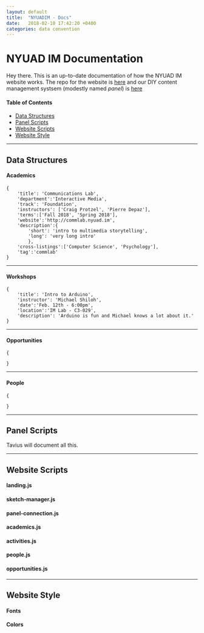 ```yaml
---
layout: default
title:  "NYUADIM - Docs"
date:   2018-02-10 17:42:20 +0400
categories: data convention
---
```


# NYUAD IM Documentation

Hey there. This is an up-to-date documentation of how the NYUAD IM website works. The repo for the website is [here](https://github.com/NYUAD-IM/website) and our DIY content management systsem (modestly named *panel*) is [here](https://github.com/NYUAD-IN/website-panel)

#### Table of Contents
- [Data Structures](#data-structures)
- [Panel Scripts](#panel-scripts)
- [Website Scripts](#website-scripts)
- [Website Style](#website-style)

---

## Data Structures

#### Academics

```
{
	'title': 'Communications Lab',
	'department':'Interactive Media',
	'track': 'Foundation',
	'instructors': ['Craig Protzel', 'Pierre Depaz'],
	'terms':['Fall 2018', 'Spring 2018'],
	'website':'http://commlab.nyuad.im',
	'description':{
		'short': 'intro to multimedia storytelling',
		'long': 'very long intro'
		},
	'cross-listings':['Computer Science', 'Psychology'],
	'tag':'commlab'
}
```

---

#### Workshops
```
{
	'title': 'Intro to Arduino',
	'instructor': 'Michael Shiloh',
	'date':'Feb. 12th - 6:00pm',
	'location':'IM Lab - C3-029',
	'description': 'Arduino is fun and Michael knows a lot about it.'
}
```

---

#### Opportunities

```
{

}
```

---

#### People

```
{

}
```

---

## Panel Scripts

Tavius will document all this.

---

## Website Scripts

#### landing.js

#### sketch-manager.js

#### panel-connection.js

#### academics.js

#### activities.js

#### people.js

#### opportunities.js

---

## Website Style

#### Fonts

#### Colors
